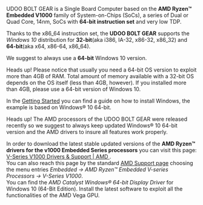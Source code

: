 UDOO BOLT GEAR is a Single Board Computer based on the **AMD Ryzen&trade; Embedded V1000** family of System-on-Chips (SoCs), a series of Dual or Quad Core, 14nm, SoCs with **64-bit instruction set** and very low TDP.

Thanks to the x86_64 instruction set, the **UDOO BOLT GEAR** supports the *Windows 10* distribution for **32-bit**(aka i386, IA-32, x86-32, x86_32) and **64-bit**(aka x64, x86-64, x86_64).

We suggest to always use a **64-bit** Windows 10 version.

<span class="label label-warning">Heads up!</span> Please notice that usually you need a 64-bit OS version to exploit more than 4GB of RAM. Total amount of memory available with a 32-bit OS depends on the OS itself (less than 4GB, however). If you installed more than 4GB, please use a 64-bit version of Windows 10.

In the [Getting Started](https://www.udoo.org/get-started-x86/)  you can find a guide on how to install Windows, the example is based on Windows® 10 64-bit.

<span class="label label-warning">Heads up!</span> The AMD processors of the UDOO BOLT GEAR were released recently so we suggest to always keep updated Windows® 10 64-bit version and the AMD drivers to insure all features work properly.

In order to download the latest stable updated versions of the **AMD Ryzen&trade; drivers for the v1000 Embedded Series processors** you can visit this page: [V-Series V1000 Drivers & Support | AMD ](https://www.amd.com/en/support/embedded/amd-ryzen-embedded-v-series-processors/v-series-v1000-radeon-vega-graphics).  
You can also reach this page by the standard [AMD Support page](https://www.amd.com/en/support) choosing the menu entries *Embedded -> AMD Ryzen&trade; Embedded V-series Processors -> V-Series V1000*.  
You can find the *AMD Catalyst Windows® 64-bit Display Driver* for Windows 10 (64-Bit Edition). Install the latest software to exploit all the functionalities of the AMD Vega GPU.
